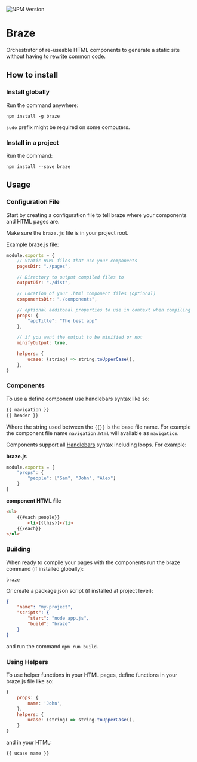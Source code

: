 ![NPM Version](https://badge.fury.io/js/braze.svg)

# Braze

Orchestrator of re-useable HTML components to generate a static site without having to rewrite common code.

## How to install

### Install globally

Run the command anywhere:

`npm install -g braze`

`sudo` prefix might be required on some computers.

### Install in a project

Run the command:

`npm install --save braze`

## Usage

### Configuration File

Start by creating a configuration file to tell braze where your components and HTML pages are.

Make sure the `braze.js` file is in your project root.

Example braze.js file: 

```javascript
module.exports = {
    // Static HTML files that use your components
    pagesDir: "./pages",

    // Directory to output compiled files to
    outputDir: "./dist",

    // Location of your .html component files (optional)
    componentsDir: "./components",

    // optional additonal properties to use in context when compiling
    props: {
        "appTitle": "The best app"
    },

    // if you want the output to be minified or not
    minifyOutput: true,

    helpers: {
        ucase: (string) => string.toUpperCase(),
    },
}
```

### Components

To use a define component use handlebars syntax like so:

```html
{{ navigation }}
{{ header }}
```

Where the string used between the `{{}}` is the base file name. For example the component file name `navigation.html` will available as `navigation`.

Components support all [Handlebars](https://handlebarsjs.com/guide) syntax including loops. For example:

**braze.js**
```javascript
module.exports = {
    "props": {
        "people": ["Sam", "John", "Alex"]
    }
}
```

**component HTML file**
```html
<ul>
    {{#each people}}
        <li>{{this}}</li>
    {{/each}}
</ul>
```

### Building

When ready to compile your pages with the components run the braze command (if installed globally):

`braze`

Or create a package.json script (if installed at project level):

```json
{
    "name": "my-project",
    "scripts": {
        "start": "node app.js",
        "build": "braze"
    }
}
```

and run the command `npm run build`.


### Using Helpers

To use helper functions in your HTML pages, define functions in your braze.js file like so:

```javascript
{
    props: {
        name: 'John',
    },
    helpers: {
        ucase: (string) => string.toUpperCase(),
    }
}
```

and in your HTML:

```html
{{ ucase name }}
```
